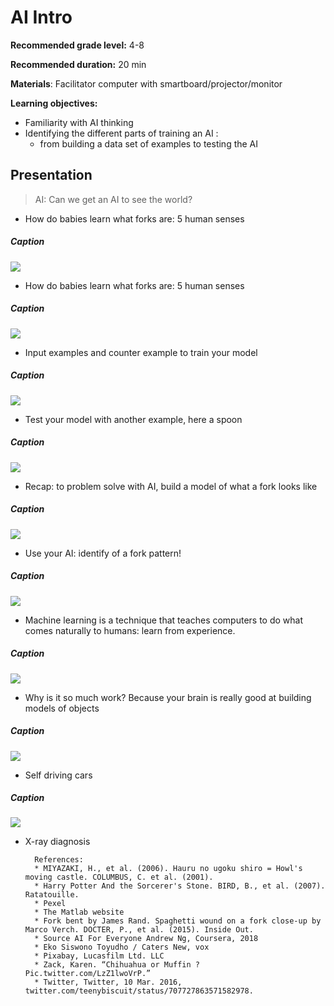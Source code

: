 # AI Intro

**Recommended grade level:** 4-8

**Recommended duration:** 20 min

**Materials**: Facilitator computer with smartboard/projector/monitor

**Learning objectives:** 
* Familiarity with AI thinking 
* Identifying the different parts of training an AI :
    * from building a data set of examples to testing the AI 

## Presentation
> AI: Can we get an AI to see the world?

* How do babies learn what forks are: 5 human senses

##### Caption
![](/assets/images/am-tm/)

* How do babies learn what forks are: 5 human senses

##### Caption
![](/assets/images/am-tm/)

* Input examples and counter example to train your model

##### Caption
![](/assets/images/am-tm/)

* Test your model with another example, here a spoon 

##### Caption
![](/assets/images/am-tm/)

* Recap: to problem solve with AI, build a model of what a fork looks like

##### Caption
![](/assets/images/am-tm/)

* Use your AI: identify of a fork pattern!

##### Caption
![](/assets/images/am-tm/)

* Machine learning is a technique that teaches computers to do what comes naturally to humans: learn from experience. 

##### Caption
![](/assets/images/am-tm/)

* Why is it so much work? Because your brain is really good at building models of objects

##### Caption
![](/assets/images/am-tm/)

* Self driving cars 

##### Caption
![](/assets/images/am-tm/)

* X-ray diagnosis

        References: 
        * MIYAZAKI, H., et al. (2006). Hauru no ugoku shiro = Howl's moving castle. COLUMBUS, C. et al. (2001).
        * Harry Potter And the Sorcerer's Stone. BIRD, B., et al. (2007). Ratatouille.
        * Pexel
        * The Matlab website
        * Fork bent by James Rand. Spaghetti wound on a fork close-up by Marco Verch. DOCTER, P., et al. (2015). Inside Out.
        * Source AI For Everyone Andrew Ng, Coursera, 2018
        * Eko Siswono Toyudho / Caters New, vox
        * Pixabay, Lucasfilm Ltd. LLC‎
        * Zack, Karen. “Chihuahua or Muffin ? Pic.twitter.com/LzZ1lwoVrP.” 
        * Twitter, Twitter, 10 Mar. 2016, twitter.com/teenybiscuit/status/707727863571582978.

